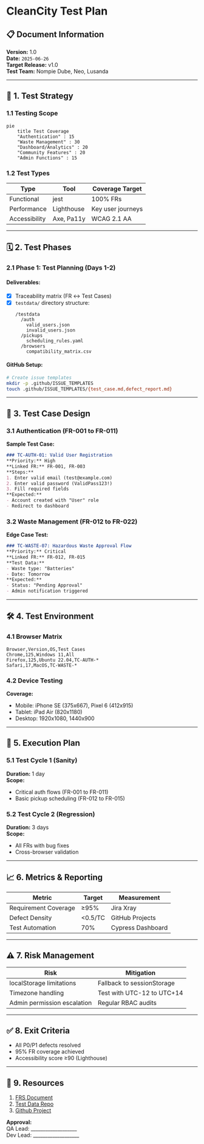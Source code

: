 
# CleanCity Test Plan

## 📋 Document Information
**Version:** 1.0  
**Date:** `2025-06-26`  
**Target Release:** v1.0  
**Test Team:**   Nompie Dube, Neo, Lusanda

---

## 🎯 1. Test Strategy
### 1.1 Testing Scope
```mermaid
pie
    title Test Coverage
    "Authentication" : 15
    "Waste Management" : 30
    "Dashboard/Analytics" : 20
    "Community Features" : 20
    "Admin Functions" : 15
```

### 1.2 Test Types
| **Type**          | **Tool**         | **Coverage Target** |
|-------------------|------------------|---------------------|
| Functional        | jest           | 100% FRs            |
| Performance      | Lighthouse       | Key user journeys   |
| Accessibility    | Axe, Pa11y       | WCAG 2.1 AA         |

---

## 🗓 2. Test Phases
### 2.1 Phase 1: Test Planning (Days 1-2)
#### Deliverables:
- [x] Traceability matrix (FR ↔ Test Cases)
- [x] `testdata/` directory structure:
  ```
  /testdata
    /auth
      valid_users.json
      invalid_users.json
    /pickups
      scheduling_rules.yaml
    /browsers
      compatibility_matrix.csv
  ```

#### GitHub Setup:
```bash
# Create issue templates
mkdir -p .github/ISSUE_TEMPLATES
touch .github/ISSUE_TEMPLATES/{test_case.md,defect_report.md}
```

---

## 🧪 3. Test Case Design
### 3.1 Authentication (FR-001 to FR-011)
**Sample Test Case:**
```markdown
### TC-AUTH-01: Valid User Registration
**Priority:** High  
**Linked FR:** FR-001, FR-003  
**Steps:**  
1. Enter valid email (test@example.com)  
2. Enter valid password (ValidPass123!)  
3. Fill required fields  
**Expected:**  
- Account created with "User" role  
- Redirect to dashboard  
```

### 3.2 Waste Management (FR-012 to FR-022)
**Edge Case Test:**
```markdown
### TC-WASTE-07: Hazardous Waste Approval Flow  
**Priority:** Critical  
**Linked FR:** FR-012, FR-015  
**Test Data:**  
- Waste type: "Batteries"  
- Date: Tomorrow  
**Expected:**  
- Status: "Pending Approval"  
- Admin notification triggered  
```

---

## 🛠️ 4. Test Environment
### 4.1 Browser Matrix
```csv
Browser,Version,OS,Test Cases
Chrome,125,Windows 11,All
Firefox,125,Ubuntu 22.04,TC-AUTH-*
Safari,17,MacOS,TC-WASTE-*
```

### 4.2 Device Testing
**Coverage:**
- Mobile: iPhone SE (375x667), Pixel 6 (412x915)
- Tablet: iPad Air (820x1180)
- Desktop: 1920x1080, 1440x900

---

## 🚦 5. Execution Plan
### 5.1 Test Cycle 1 (Sanity)
**Duration:** 1 day  
**Scope:**  
- Critical auth flows (FR-001 to FR-011)  
- Basic pickup scheduling (FR-012 to FR-015)  

### 5.2 Test Cycle 2 (Regression)
**Duration:** 3 days  
**Scope:**  
- All FRs with bug fixes  
- Cross-browser validation  

---

## 📈 6. Metrics & Reporting
| **Metric**          | **Target**       | **Measurement**          |
|---------------------|------------------|--------------------------|
| Requirement Coverage | ≥95%             | Jira Xray                |
| Defect Density      | <0.5/TC          | GitHub Projects          |
| Test Automation     | 70%              | Cypress Dashboard        |

---

## ⚠️ 7. Risk Management
| **Risk**                      | **Mitigation**                          |
|-------------------------------|-----------------------------------------|
| localStorage limitations      | Fallback to sessionStorage              |
| Timezone handling             | Test with UTC-12 to UTC+14              |
| Admin permission escalation   | Regular RBAC audits                     |

---

## ✅ 8. Exit Criteria
- All P0/P1 defects resolved  
- 95% FR coverage achieved  
- Accessibility score ≥90 (Lighthouse)  

---

## 🔗 9. Resources
1. [FRS Document](https://github.com/Nompie1993/CleanCity/blob/main/docs/functional-requirements.md)  
2. [Test Data Repo](https://github.com/your-repo/testdata)  
3. [Github Project](https://github.com/users/Nompie1993/projects/5)  

**Approval:**  
QA Lead: ___________________  
Dev Lead: ___________________  
```


